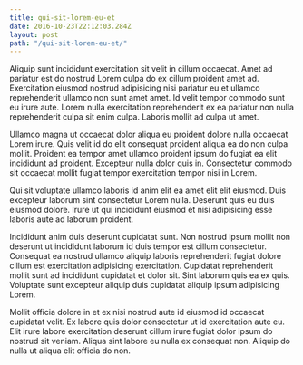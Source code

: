 ```yaml
---
title: qui-sit-lorem-eu-et
date: 2016-10-23T22:12:03.284Z
layout: post
path: "/qui-sit-lorem-eu-et/"
---
```


Aliquip sunt incididunt exercitation sit velit in cillum occaecat. Amet ad pariatur est do nostrud Lorem culpa do ex cillum proident amet ad. Exercitation eiusmod nostrud adipisicing nisi pariatur eu et ullamco reprehenderit ullamco non sunt amet amet. Id velit tempor commodo sunt eu irure aute. Lorem nulla exercitation reprehenderit ex ea pariatur non nulla reprehenderit culpa sit enim culpa. Laboris mollit ad culpa ut amet.

Ullamco magna ut occaecat dolor aliqua eu proident dolore nulla occaecat Lorem irure. Quis velit id do elit consequat proident aliqua ea do non culpa mollit. Proident ea tempor amet ullamco proident ipsum do fugiat ea elit incididunt ad proident. Excepteur nulla dolor quis in. Consectetur commodo sit occaecat mollit fugiat tempor exercitation tempor nisi in Lorem.

Qui sit voluptate ullamco laboris id anim elit ea amet elit elit eiusmod. Duis excepteur laborum sint consectetur Lorem nulla. Deserunt quis eu duis eiusmod dolore. Irure ut qui incididunt eiusmod et nisi adipisicing esse laboris aute ad laborum proident.

Incididunt anim duis deserunt cupidatat sunt. Non nostrud ipsum mollit non deserunt ut incididunt laborum id duis tempor est cillum consectetur. Consequat ea nostrud ullamco aliquip laboris reprehenderit fugiat dolore cillum est exercitation adipisicing exercitation. Cupidatat reprehenderit mollit sunt ad incididunt cupidatat et dolor sit. Sint laborum quis ea ex quis. Voluptate sunt excepteur aliquip duis cupidatat aliquip ipsum adipisicing Lorem.

Mollit officia dolore in et ex nisi nostrud aute id eiusmod id occaecat cupidatat velit. Ex labore quis dolor consectetur ut id exercitation aute eu. Elit irure labore exercitation deserunt cillum irure fugiat dolor ipsum do nostrud sit veniam. Aliqua sint labore eu nulla ex consequat non. Aliquip do nulla ut aliqua elit officia do non.